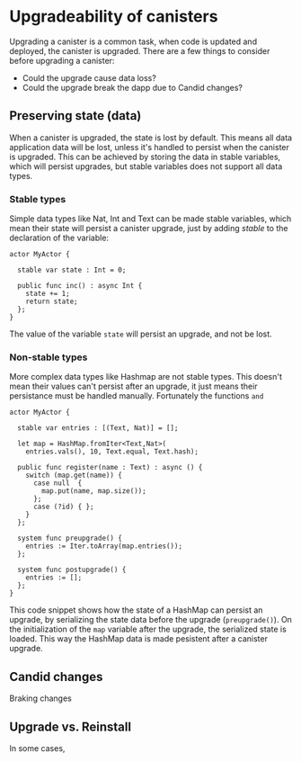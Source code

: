 # Upgradeability of canisters


Upgrading a canister is a common task, when code is updated and deployed, the canister is upgraded. There are a few things to consider before upgrading a canister:
- Could the upgrade cause data loss?
- Could the upgrade break the dapp due to Candid changes?

## Preserving state (data)
When a canister is upgraded, the state is lost by default. This means all data application data will be lost, unless it's handled to persist when the canister is upgraded. This can be achieved by storing the data in stable variables, which will persist upgrades, but stable variables does not support all data types.

### Stable types
Simple data types like Nat, Int and Text can be made stable variables, which mean their state will persist a canister upgrade, just by adding _stable_ to the declaration of the variable:

```
actor MyActor {

  stable var state : Int = 0;

  public func inc() : async Int {
    state += 1;
    return state;
  };
}
```
The value of the variable `state` will persist an upgrade, and not be lost.

### Non-stable types
More complex data types like Hashmap are not stable types. This doesn't mean their values can't persist after an upgrade, it just means their persistance must be handled manually. Fortunately the functions `` and `` 

```
actor MyActor {

  stable var entries : [(Text, Nat)] = [];

  let map = HashMap.fromIter<Text,Nat>(
    entries.vals(), 10, Text.equal, Text.hash);

  public func register(name : Text) : async () {
    switch (map.get(name)) {
      case null  {
        map.put(name, map.size());
      };
      case (?id) { };
    }
  };

  system func preupgrade() {
    entries := Iter.toArray(map.entries());
  };

  system func postupgrade() {
    entries := [];
  };
}
```
This code snippet shows how the state of a HashMap can persist an upgrade, by serializing the state data before the upgrade (`preupgrade()`). On the initialization of the `map` variable after the upgrade, the serialized state is loaded. This way the HashMap data is made pesistent after a canister upgrade. 

## Candid changes





Braking changes








## Upgrade vs. Reinstall

In some cases, 
